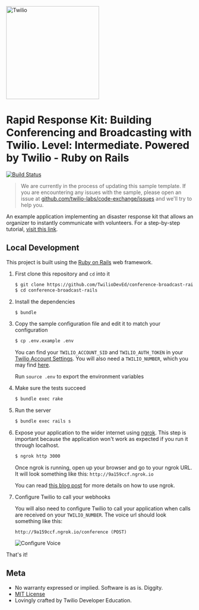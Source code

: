 <a href="https://www.twilio.com">
  <img src="https://static0.twilio.com/marketing/bundles/marketing/img/logos/wordmark-red.svg" alt="Twilio" width="250" />
</a>

# Rapid Response Kit: Building Conferencing and Broadcasting with Twilio. Level: Intermediate. Powered by Twilio - Ruby on Rails

[![Build Status](https://travis-ci.org/TwilioDevEd/conference-broadcast-rails.svg?branch=master)](https://travis-ci.org/TwilioDevEd/conference-broadcast-rails)

> We are currently in the process of updating this sample template. If you are encountering any issues with the sample, please open an issue at [github.com/twilio-labs/code-exchange/issues](https://github.com/twilio-labs/code-exchange/issues) and we'll try to help you.

An example application implementing an disaster response kit that allows an organizer to instantly communicate with volunteers.  For a
step-by-step tutorial, [visit this link](https://www.twilio.com/docs/howto/walkthrough/conference-broadcast/ruby/rails).

## Local Development

This project is built using the [Ruby on Rails](http://rubyonrails.org/) web framework.

1. First clone this repository and `cd` into it

   ```bash
   $ git clone https://github.com/TwilioDevEd/conference-broadcast-rails.git
   $ cd conference-broadcast-rails
   ```

1. Install the dependencies

   ```bash
   $ bundle
   ```

1. Copy the sample configuration file and edit it to match your configuration

   ```bash
   $ cp .env.example .env
   ```
   You can find your `TWILIO_ACCOUNT_SID` and `TWILIO_AUTH_TOKEN` in your
   [Twilio Account Settings](https://www.twilio.com/console).
   You will also need a `TWILIO_NUMBER`, which you may find [here](https://www.twilio.com/console/phone-numbers/incoming).

   Run `source .env` to export the environment variables

1. Make sure the tests succeed
   ```bash
   $ bundle exec rake
   ```

1. Run the server

   ```bash
   $ bundle exec rails s
   ```

1. Expose your application to the wider internet using [ngrok](http://ngrok.com). This step
   is important because the application won't work as expected if you run it through
   localhost.

   ```bash
   $ ngrok http 3000
   ```

   Once ngrok is running, open up your browser and go to your ngrok URL. It will
   look something like this: `http://9a159ccf.ngrok.io`

   You can read [this blog post](https://www.twilio.com/blog/2015/09/6-awesome-reasons-to-use-ngrok-when-testing-webhooks.html)
   for more details on how to use ngrok.

1. Configure Twilio to call your webhooks

   You will also need to configure Twilio to call your application when calls are received on your `TWILIO_NUMBER`. The voice url should look something like this:

   ```
   http://9a159ccf.ngrok.io/conference (POST)
   ```

   ![Configure Voice](http://howtodocs.s3.amazonaws.com/twilio-number-config-all-med.gif)

That's it!

## Meta

* No warranty expressed or implied.  Software is as is. Diggity.
* [MIT License](http://www.opensource.org/licenses/mit-license.html)
* Lovingly crafted by Twilio Developer Education.
